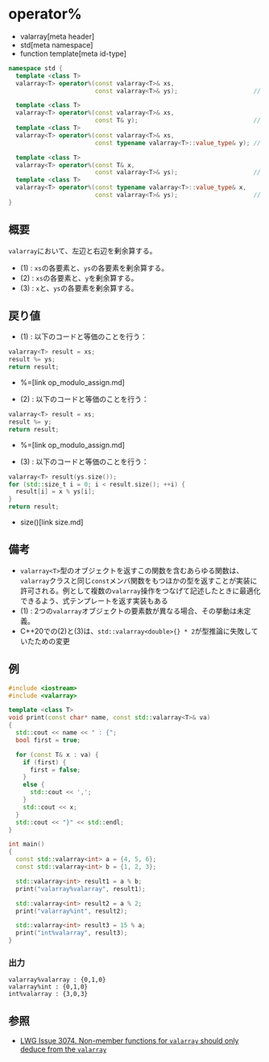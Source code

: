 # operator%
* valarray[meta header]
* std[meta namespace]
* function template[meta id-type]

```cpp
namespace std {
  template <class T>
  valarray<T> operator%(const valarray<T>& xs,
                        const valarray<T>& ys);                     // (1) C++03

  template <class T>
  valarray<T> operator%(const valarray<T>& xs,
                        const T& y);                                // (2) C++03
  template <class T>
  valarray<T> operator%(const valarray<T>& xs,
                        const typename valarray<T>::value_type& y); // (2) C++20

  template <class T>
  valarray<T> operator%(const T& x,
                        const valarray<T>& ys);                     // (3) C++03
  template <class T>
  valarray<T> operator%(const typename valarray<T>::value_type& x,
                        const valarray<T>& ys);                     // (3) C++20
}
```

## 概要
`valarray`において、左辺と右辺を剰余算する。

- (1) : `xs`の各要素と、`ys`の各要素を剰余算する。
- (2) : `xs`の各要素と、`y`を剰余算する。
- (3) : `x`と、`ys`の各要素を剰余算する。


## 戻り値
- (1) : 以下のコードと等価のことを行う：

```cpp
valarray<T> result = xs;
result %= ys;
return result;
```
* %=[link op_modulo_assign.md]


- (2) : 以下のコードと等価のことを行う：

```cpp
valarray<T> result = xs;
result %= y;
return result;
```
* %=[link op_modulo_assign.md]


- (3) : 以下のコードと等価のことを行う：

```cpp
valarray<T> result(ys.size());
for (std::size_t i = 0; i < result.size(); ++i) {
  result[i] = x % ys[i];
}
return result;
```
* size()[link size.md]


## 備考
- `valarray<T>`型のオブジェクトを返すこの関数を含むあらゆる関数は、`valarray`クラスと同じ`const`メンバ関数をもつほかの型を返すことが実装に許可される。例として複数の`valarray`操作をつなげて記述したときに最適化できるよう、式テンプレートを返す実装もある
- (1) : 2つの`valarray`オブジェクトの要素数が異なる場合、その挙動は未定義。
- C++20での(2)と(3)は、`std::valarray<double>{} * 2`が型推論に失敗していたための変更


## 例
```cpp example
#include <iostream>
#include <valarray>

template <class T>
void print(const char* name, const std::valarray<T>& va)
{
  std::cout << name << " : {";
  bool first = true;

  for (const T& x : va) {
    if (first) {
      first = false;
    }
    else {
      std::cout << ',';
    }
    std::cout << x;
  }
  std::cout << "}" << std::endl;
}

int main()
{
  const std::valarray<int> a = {4, 5, 6};
  const std::valarray<int> b = {1, 2, 3};

  std::valarray<int> result1 = a % b;
  print("valarray%valarray", result1);

  std::valarray<int> result2 = a % 2;
  print("valarray%int", result2);

  std::valarray<int> result3 = 15 % a;
  print("int%valarray", result3);
}
```

### 出力
```
valarray%valarray : {0,1,0}
valarray%int : {0,1,0}
int%valarray : {3,0,3}
```


## 参照
- [LWG Issue 3074. Non-member functions for `valarray` should only deduce from the `valarray`](https://wg21.cmeerw.net/lwg/issue3074)
